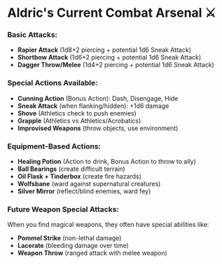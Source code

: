 # **Aldric's Current Combat Arsenal** ⚔️

### **Basic Attacks:**
- **Rapier Attack** (1d8+2 piercing + potential 1d6 Sneak Attack)
- **Shortbow Attack** (1d6+2 piercing + potential 1d6 Sneak Attack)
- **Dagger Throw/Melee** (1d4+2 piercing + potential 1d6 Sneak Attack)

### **Special Actions Available:**
- **Cunning Action** (Bonus Action): Dash, Disengage, Hide
- **Sneak Attack** (when flanking/hidden): +1d6 damage
- **Shove** (Athletics check to push enemies)
- **Grapple** (Athletics vs Athletics/Acrobatics)
- **Improvised Weapons** (throw objects, use environment)

### **Equipment-Based Actions:**
- **Healing Potion** (Action to drink, Bonus Action to throw to ally)
- **Ball Bearings** (create difficult terrain)
- **Oil Flask + Tinderbox** (create fire hazards)
- **Wolfsbane** (ward against supernatural creatures)
- **Silver Mirror** (reflect/blind enemies, ward fey)

### **Future Weapon Special Attacks:**
When you find magical weapons, they often have special abilities like:
- **Pommel Strike** (non-lethal damage)
- **Lacerate** (bleeding damage over time)
- **Weapon Throw** (ranged attack with melee weapon)





